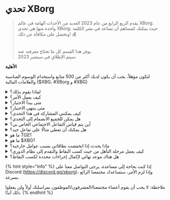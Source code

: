 # تحدي XBorg

> يقدم الربع الرابع من عام 2023 العديد من الأحداث الهامة في عالم XBorg. واحدة منها هي تحدي XBorg، حيث يمكنك كمساهم أن تساعد في نشر الكلمة وتحصل على مكافأة عن ذلك! 💰
>
> \
> يوفر هذا القسم كل ما تحتاج معرفته عنه. \
> سيتم الإطلاق في سبتمبر 2023.


**الأهلية**

لتكون مؤهلاً، يجب أن يكون لديك أكثر من 500 متابع واستخدام الوسوم المناسبة والعلامات المالية ($XBG، #XBorg و #XBG)

<details>

<summary>لماذا نقوم بذلك؟</summary>

هدفنا هو زيادة الوعي حول XBorg مع عرض مجتمعنا المذهل ومنتجاتنا ورمزنا. تنظيم مسابقة هو الطريقة التي اخترناها لتعزيز تجربة ممتعة وتعاونية.

</details>

<details>

<summary>كيف يعمل الأمر؟</summary>

شارك بشكل واسع مع الالتزام بـ [القواعد](rules-test.md) واتباع أفضل الممارسات (رابط إلى أفضل الممارسات). ستتراكم لديك نقاط بناءً على تأثير مشاركتك، وكلما حققت هذا بمهارة أكبر، زادت المكافآت التي يمكنك وفريقك الحصول عليها.

</details>

<details>

<summary>متى يبدأ الاختبار؟</summary>

من المخطط أن يبدأ الاختبار في الأول من سبتمبر أو في الثلاثين من سبتمبر 2023، بناءً على تقدمنا.

</details>

<details>

<summary>متى ينتهي الاختبار؟</summary>

سينتهي الاختبار بعد أسبوعين من حدث توليد الرمز (TGE)، وسيتم إعلام التاريخ المحدد لاحقًا.

</details>

<details>

<summary>كيف يمكنني المشاركة في هذا التحدي؟</summary>

بمجرد تحقيق متطلب الحصول على أكثر من 500 متابع على تويتر، سيتم تعيين نقاط بناءً على تصنيفك اليومي في تأثير مؤثري XBorg على LunarCrush. تذكر أن تضمن وجود #XBorg أو $XBG أو #XBG في تغريداتك للتعرف عليها بدقة.

</details>

<details>

<summary>هل يمكن للجميع الانضمام إلى التحدي؟</summary>

التحدي مفتوح للجميع، ولكن ستتم إحتساب نقاطك فقط إذا كان لديك على الأقل 500 متابع على تويتر.

</details>

<details>

<summary>أين يتم قياس التفاعل الاجتماعي الخاص بي؟</summary>

يقوم LunarCrush بجمع البيانات مباشرة من تويتر، مما يتيح لنا استخراج وتحليل هذه المعلومات. وبالتالي، نركز حصريًا على قياس تفاعلك على تويتر. يرجى ملاحظة أن التفاعلات على منصات التواصل الاجتماعي الأخرى لا تؤخذ في الاعتبار. لمزيد من المعلومات، قم بزيارة [https://lunarcrush.com/faq.](https://lunarcrush.com/faq.)

</details>

<details>

<summary>هل يمكنك أن تعطي مثالًا على تفاعل جيد؟</summary>

ينطوي التفاعل الفعال على إنشاء محتوى جذاب باستخدام الوسوم والعلامات المالية والرموز التعبيرية. لمزيد من التوجيه، يمكنك الاطلاع على دليل الممارسات الجيدة الشامل لدينا: {LINK}

</details>

<details>

<summary>ما هو TGE؟</summary>

تعني TGE "حدث توليد الرمز"، وهو مصطلح يستخدم بشكل أساسي في قطاعات التكنولوجيا اللامركزية والعملات المشفرة.

**ماذا يحدث خلال TGE؟**

ينطوي TGE على إنشاء وتوزيع عملة مشفرة أو رمز جديد للمشاركين المبكرين، عادةً لجمع الأموال لمشروع جديد. ينطوي هذا العملية على تخصيص عدد محدد من الرموز للداعمين أو المستثمرين الأوائل من قبل الشركة أو المنظمة المصدرة.

**كيف يختلف TGE عن ICO؟**

بينما كلاهما TGE و ICO (عروض العملة الأولية) هما طرق لجمع الأموال باستخدام الرموز، إلا أن المصطلحين يستخدمان بشكل متبادل في بعض الأحيان. ومع ذلك، يفضل الخبراء في الصناعة استخدام "TGE" لأنه يسلط الضوء على إنشاء وتوزيع الرموز، بدلاً من جانب "العرض" أو جانب البيع.

</details>

<details>

<summary>ما هو $XBG؟</summary>

[$XBG](../../06-or-token/xbg.md) هو رمز رقمي مرتبط بمشروع XBorg.

</details>

<details>

<summary>ماذا يحدث إذا انخفضت نطاقاتي بسبب عوامل خارجية؟</summary>

إذا لم تحافظ على التفاعل أو زادته، سينخفض تصنيفك كمؤثر، مما يؤدي إلى تقليل النقاط اليومية. ومع ذلك، لا تفقد النقاط التي حصلت عليها بالفعل.

</details>

<details>

<summary>كيف يعمل مرحلة التأهل من حيث كسب النقاط والتقدم إلى نظام الدوري؟</summary>

خلال مراحل التأهل، يجمع المشاركون النقاط اليومية ويتقدمون في ترتيب القائمة الرئيسية. سنحتفظ بنسخة نهائية من الترتيب من كل مرحلة تأهل 1 ومرحلة تأهل 2. بعد ذلك، بناءً على إجمالي عدد المشاركين ونجاح الأهداف الجماعية، ستتاح فرص في مختلف الدوريات. سيتلقى أفضل الأداء من كل مرحلة تأهل دعوات للانضمام إلى الدوري الأنسب بناءً على مستوى مهارتهم.

من خلال هذه الدوريات، ستبدأ الموسم الافتتاحي، ومعها المكافآت التي لا يمكن تجاهلها. وهذا يشكل بداية حقيقية للعبة. بالإضافة إلى المكافآت الكبيرة، يجب أن يكون التأهل هدفًا أساسيًا للعديد من الأشخاص طوال مراحل التأهل.

</details>

<details>

<summary>هل هناك موعد نهائي لإكمال إجراءات محددة لكسب النقاط؟</summary>

نعم، هناك مواعيد نهائية لكسب النقاط بناءً على مراحل اللعبة. هناك مرحلتان للتأهل، تليها إطلاق ال[دوريات](scoring-test/leagues-test.md). خلال كل مرحلة، يكون لدى المشاركين حتى نهاية المرحلة لتجميع أقصى عدد من النقاط وتأمين موقعهم على [لوحة القائمة الرئيسية](scoring-test/leaderboard-test.md). بمجرد إطلاق الدوريات، تعمل اللعبة على أساس موسمي.

بالإضافة إلى ذلك، يتم كسب النقاط يوميًا، ويتم استخراج البيانات من [LunarCrush ](scoring-test/lunarcrush-test.md)API كل مساء قبل منتصف الليل (توقيت عالمي منسق) لحساب النقاط. بسبب المسؤولية التقنية، قد يستغرق بعض البيانات حتى 48 ساعة ليتم عرضها على [لوحة القائمة الرئيسية](scoring-test/leaderboard-test.md).

</details>

{% hint style="info" %}
إذا كنت بحاجة إلى مساعدة، يرجى التواصل معنا على Discord (https://discord.gg/xborg)، وإذا لزم الأمر، ستساعدك مجتمعنا الرائع بسرعة.

ملاحظة: لا يجب أن يقوم أعضاء مجتمعنا/المشرفون/الموظفون بمراسلتك أولاً ولن يفعلوا ذلك أبدًا.
{% endhint %}